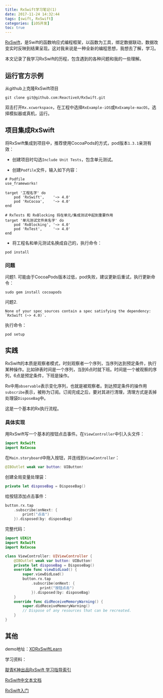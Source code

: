 ```yaml
---
title: RxSwift学习笔记(1)
date: 2017-11-24 14:32:44
tags: [swift, RxSwift]
categories: [iOS开发]
toc: true
---
```


[RxSwift](https://github.com/ReactiveX/RxSwift)，是Swift的函数响应式编程框架，以函数为工具，绑定数据联动，数据改变实时反映到结果呈现。这对我来说是一种全新的编程思想，我想去了解，学习。

本文记录了我学习RxSwift的历程，包含遇到的各种问题和我的一些理解。

<!--more-->

## 运行官方示例

从github上克隆RxSwift项目

```
git clone git@github.com:ReactiveX/RxSwift.git
```

双击打开`Rx.xcworkspace`，在工程中选择`RxExample-iOS`或`RxExample-macOS`，选择模拟器或真机，运行。

## 项目集成RxSwift

将RxSwift集成到项目中，推荐使用CocoaPods的方式，pod版本`1.3.1`亲测有效：

- 创建项目时勾选`Include Unit Tests`，包含单元测试。

- 创建`Podfile`文件，输入如下内容：

```
# Podfile
use_frameworks!

target '工程名字' do
    pod 'RxSwift',    '~> 4.0'
    pod 'RxCocoa',    '~> 4.0'
end

# RxTests 和 RxBlocking 将在单元/集成测试中起到重要作用
target '单元测试文件夹名字' do
    pod 'RxBlocking', '~> 4.0'
    pod 'RxTest',     '~> 4.0'
end
```

- 将工程名和单元测试名换成自己的，执行命令：

```
pod install
```

### 问题

问题1. 可能由于CocoaPods版本过低，pod失败，建议更新后重试，执行更新命令：

```
sudo gem install cocoapods
```

问题2. 

```
None of your spec sources contain a spec satisfying the dependency: `RxSwift (~> 4.0)`.
```

执行命令：

```
pod setup
```

## 实践

RxSwift的本质是观察者模式，时刻观察者一个序列，当序列达到预定条件，执行某种操作。比如钟表时间是一个序列，当到6点时就下班。时间是一个被观察的序列，6点是预定条件，下班是操作。

Rx中用`observable`表示变化序列，也就是被观察者。到达预定条件的操作用`subscribe`表示，被称为订阅。订阅完成之后，要对其进行清理，清理方式是丢掉处理袋`DisposeBag`中。

这是一个基本的Rx执行流程。

### 具体实现

用RxSwift写一个基本的按钮点击事件。在`ViewController`中引入头文件：

```Swift
import RxSwift
import RxCocoa
```

在`Main.storyboard`中拖入按钮，并连线到`ViewController`：

```Swift
@IBOutlet weak var button: UIButton!
```

创建全局变量处理袋：

```Swift
private let disposeBag = DisposeBag()
```

给按钮添加点击事件：

```Swift
button.rx.tap
	.subscribe(onNext: {
		print("点击")
	}).disposed(by: disposeBag)
```

完整代码：

```Swift
import UIKit
import RxSwift
import RxCocoa

class ViewController: UIViewController {
    @IBOutlet weak var button: UIButton!
    private let disposeBag = DisposeBag()
    override func viewDidLoad() {
        super.viewDidLoad()
        button.rx.tap
            .subscribe(onNext: {
                print("按钮点击")
            }).disposed(by: disposeBag)
    }
    override func didReceiveMemoryWarning() {
        super.didReceiveMemoryWarning()
        // Dispose of any resources that can be recreated.
    }
}
```


## 其他

demo地址：[XDRxSwiftLearn](https://github.com/mxdios/XDRxSwiftLearn)

学习资料：

[靛青K神出品RxSwift 学习指导索引](http://t.swift.gg/d/2-rxswift)

[RxSwift中文本文档](https://beeth0ven.github.io/RxSwift-Chinese-Documentation/)

[RxSwift入门](https://darkhandz.com/categories/iOS/Swift/)

